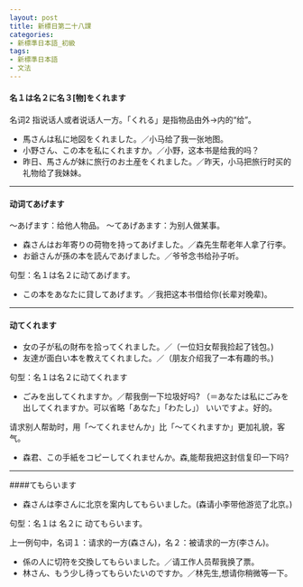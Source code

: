 ```yaml
---
layout: post
title: 新標日第二十八課
categories:
- 新標準日本語_初級
tags:
- 新標準日本語
- 文法
---
```

#### 名１は名２に名３[物]をくれます

名词2 指说话人或者说话人一方。「くれる」是指物品由外->内的“给”。

* 馬さんは私に地図をくれました。／小马给了我一张地图。
* 小野さん、この本を私にくれますか。／小野，这本书是给我的吗？
* 昨日、馬さんが妹に旅行のお土産をくれました。／昨天，小马把旅行时买的礼物给了我妹妹。

---
#### 动词てあげます
～あげます：给他人物品。 ～てあげあます：为别人做某事。

* 森さんはお年寄りの荷物を持ってあげました。／森先生帮老年人拿了行李。
* お爺さんが孫の本を読んであげました。／爷爷念书给孙子听。

句型：名１は名２に动てあげます。

* この本をあなたに貸してあげます。／我把这本书借给你(长辈对晚辈)。

---
#### 动てくれます

* 女の子が私の財布を拾ってくれました。／（一位妇女帮我捡起了钱包。)
* 友達が面白い本を教えてくれました。／（朋友介绍我了一本有趣的书。)

句型：名１は名２に动てくれます

* ごみを出してくれますか。／帮我倒一下垃圾好吗?
（＝あなたは私にごみを出してくれますか。可以省略「あなた」「わたし」）
いいですよ。好的。

请求别人帮助时，用「～てくれませんか」比「～てくれますか」更加礼貌，客气。

* 森君、この手紙をコピーしてくれませんか。森,能帮我把这封信复印一下吗?

---
####てもらいます
* 森さんは李さんに北京を案内してもらいました。(森请小李带他游览了北京。)

句型：名１は 名２に 动てもらいます。

上一例句中，名词１：请求的一方(森さん)，名２：被请求的一方(李さん)。

* 係の人に切符を交換してもらいました。／请工作人员帮我换了票。
* 林さん、もう少し待ってもらいたいのですか。／林先生,想请你稍微等一下。